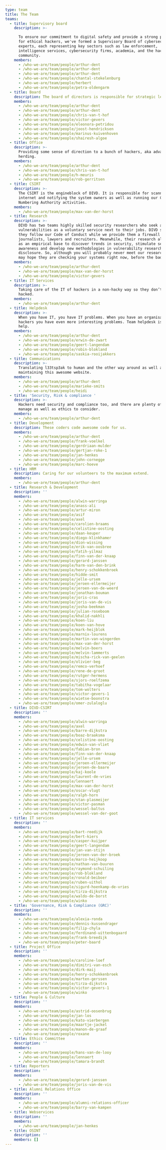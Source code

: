 ```yaml
---
type: team
title: The Team
teams:
  - title: Supervisory board
    description: >-

      To ensure our commitment to digital safety and provide a strong platform
      for ethical hackers, we've formed a Supervisory Board of cybersecurity
      experts, each representing key sectors such as law enforcement,
      intelligence services, cybersecurity firms, academia, and the hacker
      community.
    members:
      - /who-we-are/team/people/arthur-dent
      - /who-we-are/team/people/arthur-dent
      - /who-we-are/team/people/arthur-dent
      - /who-we-are/team/people/chantal-stekelenburg
      - /who-we-are/team/people/herbert
      - /who-we-are/team/people/petra-oldengarm
  - title: Board
    description: The board of directors is responsible for strategic leadership of DIVD.
    members:
      - /who-we-are/team/people/arthur-dent
      - /who-we-are/team/people/arthur-dent
      - /who-we-are/team/people/chris-van-t-hof
      - /who-we-are/team/people/victor-gevers
      - /who-we-are/team/people/eleonora-petridou
      - /who-we-are/team/people/joost-hendricksen
      - /who-we-are/team/people/marinus-kuivenhoven
      - /who-we-are/team/people/shairesh-algoe
  - title: Office
    description: >-
      Providing some sense of direction to a bunch of hackers, aka advanced cat
      herding.
    members:
      - /who-we-are/team/people/arthur-dent
      - /who-we-are/team/people/chris-van-t-hof
      - /who-we-are/team/people/h-meuris
      - /who-we-are/team/people/rob-gerritsen
  - title: CSIRT
    description: >-
      The CSIRT is the engineblock of DIVD. It is responsible for scanning the
      internet and notifying the system owners as well as running our CVE
      Numbering Authority activities.
    members:
      - /who-we-are/team/people/max-van-der-horst
  - title: Research
    description: >-
      DIVD has two teams highly skilled security researchers who seek and report
      vulnerabilities as a voluntary service next to their jobs. DIVD sees to it
      they follow our Code of Conduct while we provide them a firewall for
      journalists, lawyers and recruiters. Meanwhile, their research also serves
      as an empirical base to discover trends in security, stimulate security
      awareness and develop new methodologies in vulnerability research and
      disclosure. So, although you will probably never meet our researchers, you
      may hope they are checking your systems right now, before the bad guys do…
    members:
      - /who-we-are/team/people/arthur-dent
      - /who-we-are/team/people/max-van-der-horst
      - /who-we-are/team/people/victor-gevers
  - title: IT Services
    description: >-
      Taking care of the IT of hackers in a non-hacky way so they don’t get
      hacked.
    members:
      - /who-we-are/team/people/arthur-dent
  - title: Helpdesk
    description: >-
      When you have IT, you have IT problems. When you have an organisation of
      hackers you have even more interesting problems. Team helpdesk is here to
      help.
    members:
      - /who-we-are/team/people/arthur-dent
      - /who-we-are/team/people/erwin-de-zwart
      - /who-we-are/team/people/geert-langendam
      - /who-we-are/team/people/robin-blokland
      - /who-we-are/team/people/saskia-rooijakkers
  - title: Communications
    description: >-
      Translating l33tsp3ak to human and the other way around as well as
      maintaining this awesome website.
    members:
      - /who-we-are/team/people/arthur-dent
      - /who-we-are/team/people/marieke-smits
      - /who-we-are/team/people/heidi
  - title: 'Security, Risk & compliance '
    description: >-
      Hackers need security and compliance too, and there are plenty of risks to
      manage as well as ethics to consider.
    members:
      - /who-we-are/team/people/arthur-dent
  - title: Development
    description: These coders code awesome code for us.
    members:
      - /who-we-are/team/people/arthur-dent
      - /who-we-are/team/people/frank-voelkel
      - /who-we-are/team/people/gerdriaan-mulder
      - /who-we-are/team/people/gertjan-roke-1
      - /who-we-are/team/people/jan-henkes
      - /who-we-are/team/people/john-cornegge
      - /who-we-are/team/people/marc-hoeve
  - title: HRM
    description: Caring for our volunteers to the maximum extend.
    members:
      - /who-we-are/team/people/arthur-dent
  - title: Research & Development
    description: ''
    members:
      - /who-we-are/team/people/alwin-warringa
      - /who-we-are/team/people/anass-ali
      - /who-we-are/team/people/artur-miron
      - /who-we-are/team/people/asif
      - /who-we-are/team/people/axel
      - /who-we-are/team/people/carolien-braams
      - /who-we-are/team/people/celistine-oosting
      - /who-we-are/team/people/daan-keuper
      - /who-we-are/team/people/diego-klinkhamer
      - /who-we-are/team/people/dion-wissing
      - /who-we-are/team/people/erik-van-oosbree
      - /who-we-are/team/people/fatih-yilmaz
      - /who-we-are/team/people/finn-van-der-knaap
      - /who-we-are/team/people/gerard-janssen
      - /who-we-are/team/people/harm-van-den-brink
      - /who-we-are/team/people/henry-schokkenbroek
      - /who-we-are/team/people/hidde-smit
      - /who-we-are/team/people/jelle-ursem
      - /who-we-are/team/people/jeroen-ellermeijer
      - /who-we-are/team/people/jeroen-van-de-weerd
      - /who-we-are/team/people/jonathan-bouman
      - /who-we-are/team/people/joris-cras
      - /who-we-are/team/people/joris-van-de-vis
      - /who-we-are/team/people/josha-beekman
      - /who-we-are/team/people/julian-roseboom
      - /who-we-are/team/people/khalid-nakhli
      - /who-we-are/team/people/koen-liu
      - /who-we-are/team/people/koen-van-hove
      - /who-we-are/team/people/mark-heijblok
      - /who-we-are/team/people/marnix-lourens
      - /who-we-are/team/people/martin-van-wingerden
      - /who-we-are/team/people/max-van-der-horst
      - /who-we-are/team/people/melvin-boers
      - /who-we-are/team/people/melvin-lammerts
      - /who-we-are/team/people/mischa-rick-van-geelen
      - /who-we-are/team/people/olivier-beg
      - /who-we-are/team/people/remco-verhoef
      - /who-we-are/team/people/rene-de-groot
      - /who-we-are/team/people/rutger-hermens
      - /who-we-are/team/people/sjors-roelfzema
      - /who-we-are/team/people/tabitha-vogelaar
      - /who-we-are/team/people/tom-wolters
      - /who-we-are/team/people/victor-gevers-1
      - /who-we-are/team/people/wietse-boonstra
      - /who-we-are/team/people/omer-zulaloglu
  - title: DIVD-CSIRT
    description: ''
    members:
      - /who-we-are/team/people/alwin-warringa
      - /who-we-are/team/people/axel
      - /who-we-are/team/people/barre-dijkstra
      - /who-we-are/team/people/boaz-braaksma
      - /who-we-are/team/people/celistine-oosting
      - /who-we-are/team/people/edwin-van-vliet
      - /who-we-are/team/people/fabian-bron
      - /who-we-are/team/people/finn-van-der-knaap
      - /who-we-are/team/people/jelle-ursem
      - /who-we-are/team/people/jeroen-ellermeijer
      - /who-we-are/team/people/jeroen-de-baare
      - /who-we-are/team/people/kaj-koole
      - /who-we-are/team/people/laurent-de-vries
      - /who-we-are/team/people/lennaert
      - /who-we-are/team/people/max-van-der-horst
      - /who-we-are/team/people/oscar-vlugt
      - /who-we-are/team/people/ralph-horn
      - /who-we-are/team/people/stan-plasmeijer
      - /who-we-are/team/people/victor-pasman
      - /who-we-are/team/people/wessel-baltus
      - /who-we-are/team/people/wessel-van-der-goot
  - title: IT services
    description: ''
    members:
      - /who-we-are/team/people/bart-reedijk
      - /who-we-are/team/people/bert-kiers
      - /who-we-are/team/people/casper-kuijper
      - /who-we-are/team/people/geert-langendam
      - /who-we-are/team/people/jan-van-stijn
      - /who-we-are/team/people/jeroen-van-der-broek
      - /who-we-are/team/people/marco-heijkoop
      - /who-we-are/team/people/nathan-van-buuren
      - /who-we-are/team/people/raymond-schuiling
      - /who-we-are/team/people/rob-blokland
      - /who-we-are/team/people/ronald-beiboer
      - /who-we-are/team/people/ruben-uithol
      - /who-we-are/team/people/sigurd-hoenkamp-de-vries
      - /who-we-are/team/people/tirza-dijkstra
      - /who-we-are/team/people/waldo-de-borst
      - /who-we-are/team/people/winko
  - title: 'Governance, Risk & Compliance (GRC)'
    description: ''
    members:
      - /who-we-are/team/people/alexia-ronda
      - /who-we-are/team/people/dennis-kussendrager
      - /who-we-are/team/people/filip-chyla
      - /who-we-are/team/people/ferdinand-uittenbogaard
      - /who-we-are/team/people/frank-breedijk
      - /who-we-are/team/people/peter-baard
  - title: Project Office
    description: ''
    members:
      - /who-we-are/team/people/caroline-loef
      - /who-we-are/team/people/dimitri-van-esch
      - /who-we-are/team/people/dirk-maij
      - /who-we-are/team/people/henry-schokkenbroek
      - /who-we-are/team/people/marten-gerssen
      - /who-we-are/team/people/tirza-dijkstra
      - /who-we-are/team/people/victor-gevers-1
      - /who-we-are/team/people/winko
  - title: People & Culture
    description: ''
    members:
      - /who-we-are/team/people/astrid-oosenbrug
      - /who-we-are/team/people/jan-los
      - /who-we-are/team/people/kato-vierbergen
      - /who-we-are/team/people/maartje-jackel
      - /who-we-are/team/people/manon-de-graaf
      - /who-we-are/team/people/roxane
  - title: Ethics Committee
    description: ''
    members:
      - /who-we-are/team/people/hans-van-de-looy
      - /who-we-are/team/people/lennaert
      - /who-we-are/team/people/tamara-brandt
  - title: Reporters
    description: ''
    members:
      - /who-we-are/team/people/gerard-janssen
      - /who-we-are/team/people/joris-van-de-vis
  - title: Alumni Relations Office
    description: ''
    members:
      - /who-we-are/team/people/alumni-relations-officer
      - /who-we-are/team/people/barry-van-kampen
  - title: Webservices
    description: ''
    members:
      - /who-we-are/team/people/jan-henkes
  - title: OSINT
    description: ''
    members: []
---
```


